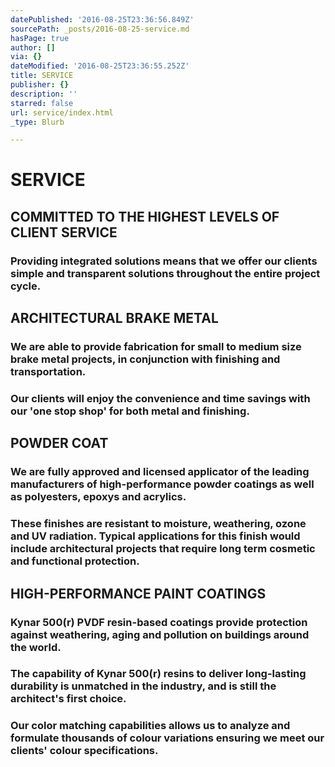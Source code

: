 ```yaml
---
datePublished: '2016-08-25T23:36:56.849Z'
sourcePath: _posts/2016-08-25-service.md
hasPage: true
author: []
via: {}
dateModified: '2016-08-25T23:36:55.252Z'
title: SERVICE
publisher: {}
description: ''
starred: false
url: service/index.html
_type: Blurb

---
```

# SERVICE

## COMMITTED TO THE HIGHEST LEVELS OF CLIENT SERVICE

### Providing integrated solutions means that we offer our clients simple and transparent solutions throughout the entire project cycle.

## ARCHITECTURAL BRAKE METAL

### We are able to provide fabrication for small to medium size brake metal projects, in conjunction with finishing and transportation.

### Our clients will enjoy the convenience and time savings with our 'one stop shop' for both metal and finishing.

## POWDER COAT

### We are fully approved and licensed applicator of the leading manufacturers of high-performance powder coatings as well as polyesters, epoxys and acrylics.

### These finishes are resistant to moisture, weathering, ozone and UV radiation. Typical applications for this finish would include architectural projects that require long term cosmetic and functional protection.

## HIGH-PERFORMANCE PAINT COATINGS

### Kynar 500(r) PVDF resin-based coatings provide protection against weathering, aging and pollution on buildings around the world.

### The capability of Kynar 500(r) resins to deliver long-lasting durability is unmatched in the industry, and is still the architect's first choice.

### Our color matching capabilities allows us to analyze and formulate thousands of colour variations ensuring we meet our clients' colour specifications.